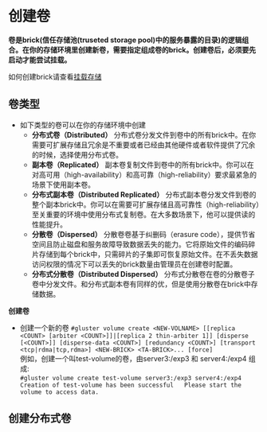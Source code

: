 # 创建卷
**卷是brick(信任存储池(truseted storage pool)中的服务暴露的目录)的逻辑组合。在你的存储环境里创建新卷，需要指定组成卷的brick。创建卷后，必须要先启动才能尝试挂载。**  
  
如何创建brick请查看[挂载存储](https://docs.gluster.org/Administrator-Guide/setting-up-storage/)  
## 卷类型
+ 如下类型的卷可以在你的存储环境中创建
  + **分布式卷（Distributed）**   分布式卷分发文件到卷中的所有brick中。在你需要可扩展存储且冗余是不重要或者已经由其他硬件或者软件提供了冗余的时候，选择使用分布式卷。
  + **副本卷（Replicated）**   副本卷复制文件到卷中的所有brick中。你可以在对高可用（high-availability）和高可靠（high-reliability）要求最紧急的场景下使用副本卷。
  + **分布式副本卷（Distributed Replicated）**  分布式副本卷分发文件到卷的整个副本brick中。你可以在需要可扩展存储且高可靠性（high-reliability）至关重要的环境中使用分布式复制卷。在大多数场景下，他可以提供读的性能提升。
  + **分散卷（Dispersed）**  分散卷卷基于纠删码（erasure code），提供节省空间且防止磁盘和服务故障导致数据丢失的能力。它将原始文件的编码碎片存储到每个brick中，只需碎片的子集即可恢复原始文件。在不丢失数据访问权限的情况下可以丢失的brick数量由管理员在创建卷时配置。
  + **分布式分散卷（Distributed Dispersed）**  分布式分散卷在卷的分散卷子卷中分发文件。和分布式副本卷有同样的优，但是使用分散卷在brick中存储数据。
    
**创建卷**

+ 创建一个新的卷
    `#gluster volume create <NEW-VOLNAME> [[replica <COUNT> [arbiter <COUNT>]]|[replica 2 thin-arbiter 1]] [disperse [<COUNT>]] [disperse-data <COUNT>] [redundancy <COUNT>] [transport <tcp|rdma|tcp,rdma>] <NEW-BRICK> <TA-BRICK>... [force]`  
    例如，创建一个叫test-volume的卷，由server3:/exp3 和 server4:/exp4 组成:  
    `#gluster volume create test-volume server3:/exp3 server4:/exp4  
    Creation of test-volume has been successful  
    Please start the volume to access data.`  

## 创建分布式卷

